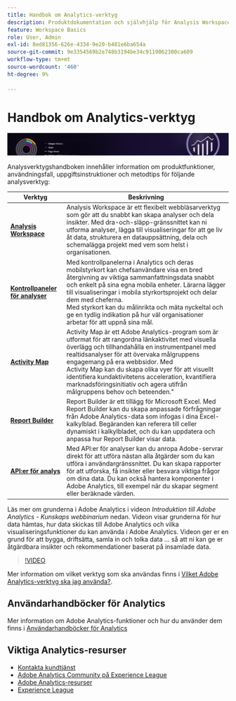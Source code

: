 ```yaml
---
title: Handbok om Analytics-verktyg
description: Produktdokumentation och självhjälp för Analysis Workspace, kontrollpaneler för Analytics (mobilapp), Activity Map, Report Builder, API för rapportering samt rapporter och analyser.
feature: Workspace Basics
role: User, Admin
exl-id: 8ed81356-626e-4334-9e20-b481e6ba654a
source-git-commit: 9e3354569b2e748b3194be34c9119062300ca609
workflow-type: tm+mt
source-wordcount: '460'
ht-degree: 9%

---
```


# Handbok om Analytics-verktyg

![Banderoll](../../assets/doc_banner_analyze.png)

Analysverktygshandboken innehåller information om produktfunktioner, användningsfall, uppgiftsinstruktioner och metodtips för följande analysverktyg:

| Verktyg | Beskrivning |
|-----------|----------------|
| **[Analysis Workspace](https://experienceleague.adobe.com/docs/analytics/analyze/analysis-workspace/home.html)** | Analysis Workspace är ett flexibelt webbläsarverktyg som gör att du snabbt kan skapa analyser och dela insikter. Med dra-och-släpp-gränssnittet kan ni utforma analyser, lägga till visualiseringar för att ge liv åt data, strukturera en datauppsättning, dela och schemalägga projekt med vem som helst i organisationen. |
| **[Kontrollpaneler för analyser](https://experienceleague.adobe.com/docs/analytics/analyze/mobapp/home.html)** | Med kontrollpanelerna i Analytics och deras mobilstyrkort kan chefsanvändare visa en bred återgivning av viktiga sammanfattningsdata snabbt och enkelt på sina egna mobila enheter. Lärarna lägger till visualiseringar i mobila styrkortsprojekt och delar dem med cheferna.  <br>Med styrkort kan du målinrikta och mäta nyckeltal och ge en tydlig indikation på hur väl organisationer arbetar för att uppnå sina mål. |
| **[Activity Map](https://experienceleague.adobe.com/docs/analytics/analyze/activity-map/activity-map.html)** | Activity Map är ett Adobe Analytics-program som är utformat för att rangordna länkaktivitet med visuella överlägg och tillhandahålla en instrumentpanel med realtidsanalyser för att övervaka målgruppens engagemang på era webbsidor. Med <br>Activity Map kan du skapa olika vyer för att visuellt identifiera kundaktivitetens acceleration, kvantifiera marknadsföringsinitiativ och agera utifrån målgruppens behov och beteenden.&quot; |
| **[Report Builder](https://experienceleague.adobe.com/docs/analytics/analyze/report-builder/home.html)** | Report Builder är ett tillägg för Microsoft Excel. Med Report Builder kan du skapa anpassade förfrågningar från Adobe Analytics-data som infogas i dina Excel-kalkylblad. Begäranden kan referera till celler dynamiskt i kalkylbladet, och du kan uppdatera och anpassa hur Report Builder visar data. |
| **[API:er för analys](https://developer.adobe.com/analytics-apis/docs/2.0/)** | Med API:er för analyser kan du anropa Adobe-servrar direkt för att utföra nästan alla åtgärder som du kan utföra i användargränssnittet. Du kan skapa rapporter för att utforska, få insikter eller besvara viktiga frågor om dina data. Du kan också hantera komponenter i Adobe Analytics, till exempel när du skapar segment eller beräknade värden. |

Läs mer om grunderna i Adobe Analytics i videon *Introduktion till Adobe Analytics - Kunskaps webbinarium* nedan. Videon visar grunderna för hur data hämtas, hur data skickas till Adobe Analytics och vilka visualiseringsfunktioner du kan använda i Adobe Analytics. Videon ger er en grund för att bygga, driftsätta, samla in och tolka data ... så att ni kan ge er åtgärdbara insikter och rekommendationer baserat på insamlade data.

>[!VIDEO](https://video.tv.adobe.com/v/27429/?quality=12)

Mer information om vilket verktyg som ska användas finns i [Vilket Adobe Analytics-verktyg ska jag använda?](https://experienceleague.adobe.com/docs/analytics/analyze/admin-overview/which-analytics-tool.html).

## Användarhandböcker för Analytics

Mer information om Adobe Analytics-funktioner och hur du använder dem finns i [Användarhandböcker för Analytics](https://experienceleague.adobe.com/docs/analytics.html)

## Viktiga Analytics-resurser

* [Kontakta kundtjänst](https://experienceleague.adobe.com/?support-solution=Analytics&amp;lang=sv#support)
* [Adobe Analytics Community på Experience League](https://experienceleaguecommunities.adobe.com/t5/adobe-analytics/ct-p/adobe-analytics-community)
* [Adobe Analytics-resurser](https://experienceleaguecommunities.adobe.com/t5/adobe-analytics-discussions/adobe-analytics-resources/m-p/276666)
* [Experience League](https://landing.adobe.com/experience-league/)

